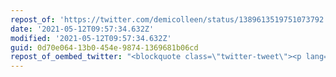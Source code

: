 ```yaml
---
repost_of: 'https://twitter.com/demicolleen/status/1389613519751073792'
date: '2021-05-12T09:57:34.632Z'
modified: '2021-05-12T09:57:34.632Z'
guid: 0d70e064-13b0-454e-9874-1369681b06cd
repost_of_oembed_twitter: "<blockquote class=\"twitter-tweet\"><p lang=\"en\" dir=\"ltr\">and...no captions lmfao are you high <a href=\"https://t.co/Y0ydIuUVIG\">https://t.co/Y0ydIuUVIG</a></p>&mdash; demi colleen \U0001F96D (@demicolleen) <a href=\"https://twitter.com/demicolleen/status/1389613519751073792?ref_src=twsrc%5Etfw\">May 4, 2021</a></blockquote>\n<script async src=\"https://platform.twitter.com/widgets.js\" charset=\"utf-8\"></script>\n"
---
```

 
